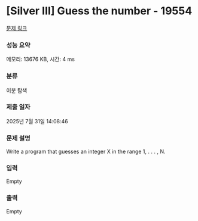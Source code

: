 # [Silver III] Guess the number - 19554 

[문제 링크](https://www.acmicpc.net/problem/19554) 

### 성능 요약

메모리: 13676 KB, 시간: 4 ms

### 분류

이분 탐색

### 제출 일자

2025년 7월 31일 14:08:46

### 문제 설명

<p>Write a program that guesses an integer X in the range 1, . . . , N.</p>

### 입력 

 Empty

### 출력 

 Empty

